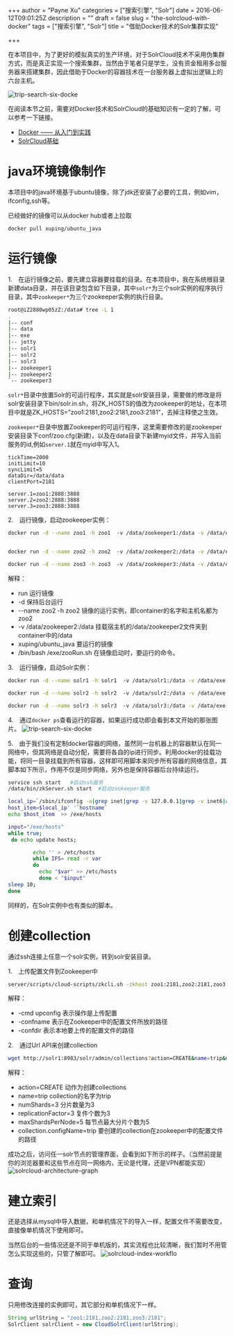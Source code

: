 +++
author = "Payne Xu"
categories = ["搜索引擎", "Solr"]
date = 2016-06-12T09:01:25Z
description = ""
draft = false
slug = "the-solrcloud-with-docker"
tags = ["搜索引擎", "Solr"]
title = "借助Docker技术的Solr集群实现"

+++



在本项目中，为了更好的模拟真实的生产环境，对于SolrCloud技术不采用伪集群方式，而是真正实现一个搜索集群，当然由于笔者只是学生，没有资金租用多台服务器来搭建集群，因此借助于Docker的容器技术在一台服务器上虚拟出逻辑上的六台主机。

![trip-search-six-docke](https://o364p1r5a.qnssl.com/blog/trip-search-six-docker.png)

<!--more-->

在阅读本节之前，需要对Docker技术和SolrCloud的基础知识有一定的了解，可以参考一下链接。

* [Docker —— 从入门到实践](https://www.gitbook.com/book/yeasy/docker_practice/details)
* [SolrCloud基础]()

# java环境镜像制作

本项目中的java环境基于ubuntu镜像，除了jdk还安装了必要的工具，例如vim，ifconfig,ssh等。

已经做好的镜像可以从docker hub或者上拉取

```bash
docker pull xuping/ubuntu_java
```
# 运行镜像

1.　在运行镜像之前，要先建立容器要挂载的目录。在本项目中，我在系统根目录新建data目录，并在该目录包含如下目录，其中`solr*`为三个solr实例的程序执行目录，其中`zookeeper*`为三个zookeeper实例的执行目录。

```bash
root@iZ2880wp05zZ:/data# tree -L 1
.
|-- conf
|-- data
|-- exe
|-- jetty
|-- solr1
|-- solr2
|-- solr3
|-- zookeeper1
|-- zookeeper2
`-- zookeeper3
```
`solr*`目录中放置Solr的可运行程序，其实就是solr安装目录，需要做的修改是将solr安装目录下bin/solr.in.sh，将ZK_HOSTS的值改为zookeeper的地址，在本项目中就是ZK_HOSTS=”zoo1:2181,zoo2:2181,zoo3:2181”，去掉注释使之生效。

`zookeeper*`目录中放置Zookeeper的可运行程序，这里需要修改的是zookeeper安装目录下conf/zoo.cfg(新建)，以及在data目录下新建myid文件，并写入当前服务的id,例如`server.1`就在myid中写入1。

```
tickTime=2000
initLimit=10
syncLimit=5
dataDir=/data/data
clientPort=2181

server.1=zoo1:2888:3888
server.2=zoo2:2888:3888
server.3=zoo3:2888:3888
```


2.　运行镜像，启动zookeeper实例：

```bash
docker run -d --name zoo1 -h zoo1  -v /data/zookeeper1:/data -v /data/exe:/exe xuping/ubuntu_java /bin/bash /exe/zooRun.sh 


docker run -d --name zoo2 -h zoo2  -v /data/zookeeper2:/data -v /data/exe:/exe xuping/ubuntu_java /bin/bash /exe/zooRun.sh 

docker run -d --name zoo3 -h zoo3  -v /data/zookeeper3:/data -v /data/exe:/exe xuping/ubuntu_java /bin/bash /exe/zooRun.sh 
```
解释：

* run 运行镜像
* -d 保持后台运行
* --name zoo2 -h zoo2 镜像的运行实例，即container的名字和主机名都为zoo2
* -v /data/zookeeper2:/data 挂载宿主机的/data/zookeeper2文件夹到container中的/data
* xuping/ubuntu_java  要运行的镜像
* /bin/bash /exe/zooRun.sh  在镜像启动时，要运行的命令。


3.　运行镜像，启动Solr实例：

```bash
docker run -d --name solr1 -h solr1  -v /data/solr1:/data -v /data/exe:/exe xuping/ubuntu_java /bin/bash /exe/solrRun.sh 

docker run -d --name solr2 -h solr2  -v /data/solr2:/data -v /data/exe:/exe xuping/ubuntu_java /bin/bash /exe/solrRun.sh 

docker run -d --name solr3 -h solr3  -v /data/solr3:/data -v /data/exe:/exe xuping/ubuntu_java /bin/bash /exe/solrRun.sh 
```
4.　通过`docker ps`查看运行的容器，如果运行成功即会看到本文开始的那张图片。
![trip-search-six-docke](https://o364p1r5a.qnssl.com/blog/trip-search-six-docker.png)


5.　由于我们没有定制docker容器的网络，虽然同一台机器上的容器默认在同一网络中，但其网络是自动分配，需要将各自的ip进行同步。利用docker的挂载功能，将同一目录挂载到所有容器，这样即可用脚本来同步所有容器的网络信息，其脚本如下所示，作用不仅是同步网络，另外也是保持容器后台持续运行。

```bash
service ssh start   #启动ssh服务
/data/bin/zkServer.sh start  #启动zookeeper服务

local_ip=`/sbin/ifconfig -a|grep inet|grep -v 127.0.0.1|grep -v inet6|awk '{print $2}'|tr -d 'addr:'`
host_item=$local_ip' '`hostname`
echo $host_item  >> /exe/hosts

input="/exe/hosts"
while true;
 do echo update hosts;

        echo '' > /etc/hosts
        while IFS= read -r var
        do
          echo "$var" >> /etc/hosts
          done < "$input"
sleep 10;
done
```
同样的，在Solr实例中也有类似的脚本。

# 创建collection

通过ssh连接上任意一个solr实例，转到solr安装目录。

1.　上传配置文件到Zookeeper中

```bash
server/scripts/cloud-scripts/zkcli.sh -zkhost zoo1:2181,zoo2:2181,zoo3:2181 -cmd upconfig -confname trip -confdir ./conf
```
解释：

* -cmd upconfig 表示操作是上传配置
* -confname 表示在Zookeeper中的配置文件所放的路径
* -confdir  表示本地要上传的配置文件的路径


2.　通过Url API来创建collection

```bash
wget http://solr1:8983/solr/admin/collections?action=CREATE&name=trip&numShards=3&replicationFactor=3&maxShardsPerNode=5&collection.configName=trip
```
解释：

* action=CREATE 动作为创建collections
* name=trip  collection的名字为trip
* numShards=3 分片数量为3
* replicationFactor=3  复件个数为3
* maxShardsPerNode=5  每节点最大分片个数为5
* collection.configName=trip  要创建的collection在zookeeper中的配置文件的路径

成功之后，访问任一solr节点的管理界面，会看到如下所示的样子。（当然前提是你的浏览器要和这些节点在同一网络内，无论是代理，还是VPN都能实现）
![solrcloud-architecture-graph](https://o364p1r5a.qnssl.com/blog/solrcloud-architecture-graph.png)
# 建立索引

还是选择从mysql中导入数据，和单机情况下的导入一样，配置文件不需要改变，直接像单机情况下使用即可。

当然后台的一些情况还是不同于单机版的，其实流程也比较清晰，我们暂时不用管怎么实现这些的，只管了解即可。
![solrcloud-index-workflo](https://o364p1r5a.qnssl.com/blog/solrcloud-index-workflow.png)

# 查询

只用修改连接的实例即可，其它部分和单机情况下一样。

```java
String urlString = "zoo1:2181,zoo2:2181,zoo3:2181";
SolrClient solrClient = new CloudSolrClient(urlString);
```


